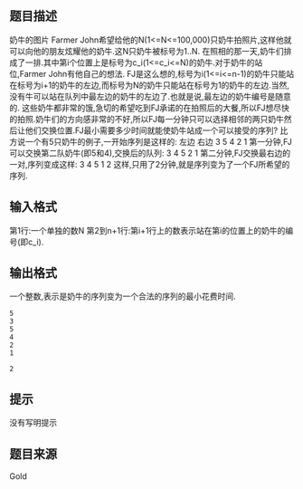 


## 题目描述
奶牛的图片 
Farmer John希望给他的N(1<=N<=100,000)只奶牛拍照片,这样他就可以向他的朋友炫耀他的奶牛.这N只奶牛被标号为1..N.
在照相的那一天,奶牛们排成了一排.其中第i个位置上是标号为c_i(1<=c_i<=N)的奶牛.对于奶牛的站位,Farmer John有他自己的想法.
FJ是这么想的,标号为i(1<=i<=n-1)的奶牛只能站在标号为i+1的奶牛的左边,而标号为N的奶牛只能站在标号为1的奶牛的左边.当然,没有牛可以站在队列中最左边的奶牛的左边了.也就是说,最左边的奶牛编号是随意的.
这些奶牛都非常的饿,急切的希望吃到FJ承诺的在拍照后的大餐,所以FJ想尽快的拍照.奶牛们的方向感非常的不好,所以FJ每一分钟只可以选择相邻的两只奶牛然后让他们交换位置.FJ最小需要多少时间就能使奶牛站成一个可以接受的序列?
比方说一个有5只奶牛的例子,一开始序列是这样的:
左边           右边
3  5  4  2  1
第一分钟,FJ可以交换第二队奶牛(即5和4),交换后的队列:
3  4  5  2 1
第二分钟,FJ交换最右边的一对,序列变成这样:
3  4  5  1  2
这样,只用了2分钟,就是序列变为了一个FJ所希望的序列.
## 输入格式
第1行:一个单独的数N
第2到n+1行:第i+1行上的数表示站在第i的位置上的奶牛的编号(即c_i).
## 输出格式
一个整数,表示是奶牛的序列变为一个合法的序列的最小花费时间.

```input1
5
3
5
4
2
1

```

```output1
2
```

## 提示
没有写明提示
## 题目来源
Gold


